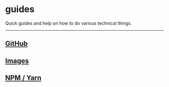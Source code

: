 # guides

Quick guides and help on how to do various technical things.

---

## [GitHub](GITHUB.md)

## [Images](IMAGES.md)

## [NPM / Yarn](NPM-YARN.md)
